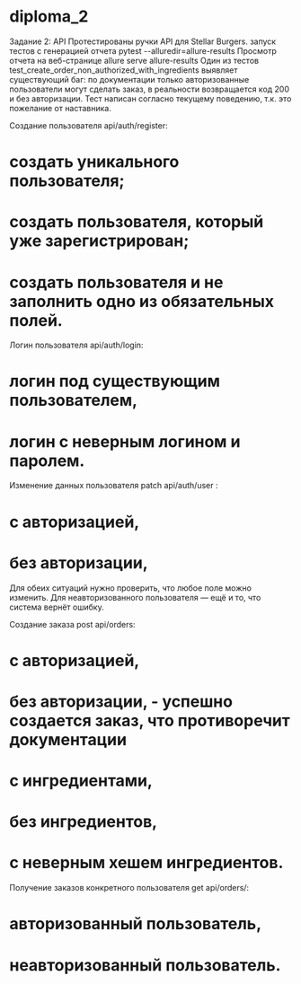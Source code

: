 # diploma_2

Задание 2: API
Протестированы ручки API для Stellar Burgers.
запуск тестов с генерацией отчета pytest --alluredir=allure-results
Просмотр отчета на веб-странице allure serve allure-results
Один из тестов test_create_order_non_authorized_with_ingredients  выявляет существующий баг: по документации только авторизованные пользователи могут сделать заказ, в реальности возвращается код 200 и без авторизации. Тест написан согласно текущему поведению, т.к. это пожелание от наставника.


Создание пользователя api/auth/register:
# создать уникального пользователя;
# создать пользователя, который уже зарегистрирован;
# создать пользователя и не заполнить одно из обязательных полей.


Логин пользователя api/auth/login: 
# логин под существующим пользователем,
# логин с неверным логином и паролем.


Изменение данных пользователя patch api/auth/user :
# с авторизацией,
# без авторизации,
Для обеих ситуаций нужно проверить, что любое поле можно изменить. Для неавторизованного пользователя — ещё и то, что система вернёт ошибку.


Создание заказа post api/orders:
# с авторизацией,
# без авторизации, - успешно создается заказ, что противоречит документации
# с ингредиентами,
# без ингредиентов,
# с неверным хешем ингредиентов.


Получение заказов конкретного пользователя get api/orders/:
# авторизованный пользователь,
# неавторизованный пользователь.

